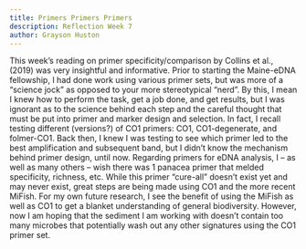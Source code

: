 ```yaml
---
title: Primers Primers Primers
description: Reflection Week 7
author: Grayson Huston
---
```


This week’s reading on primer specificity/comparison by Collins et al., (2019) was very insightful and informative. Prior to starting the Maine-eDNA fellowship, I had done work using various primer sets, but was more of a “science jock” as opposed to your more stereotypical “nerd”. By this, I mean I knew how to perform the task, get a job done, and get results, but I was ignorant as to the science behind each step and the careful thought that must be put into primer and marker design and selection. In fact, I recall testing different (versions?) of CO1 primers: CO1, CO1-degenerate, and folmer-CO1. Back then, I knew I was testing to see which primer led to the best amplification and subsequent band, but I didn’t know the mechanism behind primer design, until now. 
Regarding primers for eDNA analysis, I – as well as many others – wish there was 1 panacea primer that melded specificity, richness, etc. While this primer “cure-all” doesn’t exist yet and may never exist, great steps are being made using CO1 and the more recent MiFish. For my own future research, I see the benefit of using the MiFish as well as CO1 to get a blanket understanding of general biodiversity. However, now I am hoping that the sediment I am working with doesn’t contain too many microbes that potentially wash out any other signatures using the CO1 primer set.  
